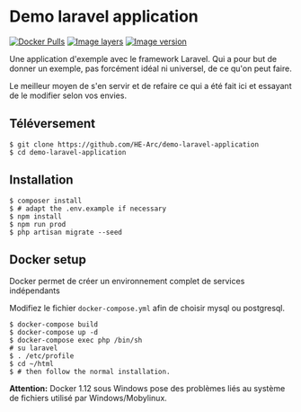 # Demo laravel application

[![Docker Pulls](https://img.shields.io/docker/pulls/greut/laravel.svg?maxAge=2592000?style=flat-square)](https://hub.docker.com/r/greut/laravel)
[![Image layers](https://images.microbadger.com/badges/image/greut/laravel.svg)](https://microbadger.com/images/greut/laravel "Get your own image badge on microbadger.com")
[![Image version](https://images.microbadger.com/badges/version/greut/laravel.svg)](https://microbadger.com/images/greut/laravel "Get your own version badge on microbadger.com")

Une application d'exemple avec le framework Laravel. Qui a pour but de donner
un exemple, pas forcément idéal ni universel, de ce qu'on peut faire.

Le meilleur moyen de s'en servir et de refaire ce qui a été fait ici et
essayant de le modifier selon vos envies.

## Téléversement

```shell
$ git clone https://github.com/HE-Arc/demo-laravel-application
$ cd demo-laravel-application
```

## Installation

```shell
$ composer install
$ # adapt the .env.example if necessary
$ npm install
$ npm run prod
$ php artisan migrate --seed
```

## Docker setup

Docker permet de créer un environnement complet de services indépendants

Modifiez le fichier `docker-compose.yml` afin de choisir mysql ou postgresql.

```shell
$ docker-compose build
$ docker-compose up -d
$ docker-compose exec php /bin/sh
# su laravel
$ . /etc/profile
$ cd ~/html
$ # then follow the normal installation.
```

**Attention:** Docker 1.12 sous Windows pose des problèmes liés au système de
fichiers utilisé par Windows/Mobylinux.
